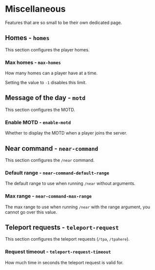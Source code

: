 # Miscellaneous

Features that are so small to be their own dedicated page.

## Homes - `homes`

This section configures the player homes.

### Max homes - `max-homes`

How many homes can a player have at a time.

Setting the value to `-1` disables this limit.

## Message of the day - `motd`

This section configures the MOTD.

### Enable MOTD - `enable-motd`

Whether to display the MOTD when a player joins the server.

## Near command - `near-command`

This section configures the `/near` command.

### Default range - `near-command-default-range`

The default range to use when running `/near` without arguments.

### Max range - `near-command-max-range`

The max range to use when running `/near` with the range argument, you cannot go over this value.

## Teleport requests - `teleport-request`

This section configures the teleport requests (`/tpa`, `/tpahere`).

### Request timeout - `teleport-request-timeout`

How much time in seconds the teleport request is valid for.